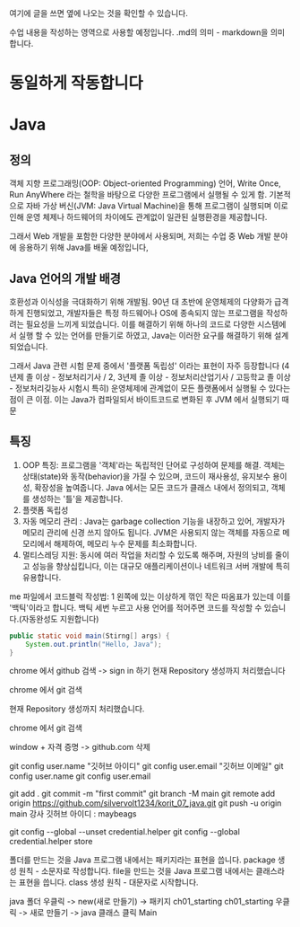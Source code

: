 여기에 글을 쓰면 옆에 나오는 것을 확인할 수 있습니다.

수업 내용을 작성하는 영역으로 사용할 예정입니다.
.md의 의미 - markdown을 의미합니다.



# 동일하게 작동합니다

# Java
## 정의

객체 지향 프로그래밍(OOP: Object-oriented Programming) 언어, Write Once,
Run AnyWhere 라는 철학을 바탕으로 다양한 프로그램에서 실행될 수 있게 함.
기본적으로 자바 가상 버신(JVM: Java Virtual Machine)을 통해 프로그램이 실행되며
이로 인해 운영 체제나 하드웨어의 차이에도 관계없이 일관된 실행환경을 제공합니다.

그래서 Web 개발을 포함한 다양한 분야에서 사용되며,
저희는 수업 중 Web 개발 분야에 응용하기 위해 Java를 배울 예정입니다,

## Java 언어의 개발 배경

호환성과 이식성을 극대화하기 위해 개발됨. 90년 대 초반에 운영체제의 다양화가
급격하게 진행되었고, 개발자들은 특정 하드웨어나 OS에 종속되지 않는 프로그램을
작성하려는 필요성을 느끼게 되었습니다. 이를 해결하기 위해 하나의 코드로
다양한 시스템에서 실행 할 수 있는 언어를 만들기로 하였고, Java는 이러한 요구를
해결하기 위해 설계되었습니다.

그래서 Java 관련 시험 문제 중에서 '플랫폼 독립성' 이라는 표현이 자주 등장합니다
(4년제 졸 이상 - 정보처리기사 / 2, 3년제 졸 이상 - 정보처리산업기사 /
고등학교 졸 이상 - 정보처리깆능사 시험시 특히)
운영체제에 관계없이 모든 플랫폼에서 실행될 수 있다는 점이 큰 이점.
이는 Java가 컴파일되서 바이트코드로 변화된 후 JVM 에서 실행되기 때문

## 특징
1. OOP 특징: 프로그램을 '객체'라는 독립적인 단어로 구성하여 문제를 해결.
    객체는 상태(state)와 동작(behavior)을 가질 수 있으며, 코드이 재사용성,
    유지보수 용이성, 확장성을 높여줍니다. Java 에서는 모든 코드가 클래스 내에서
    정의되고, 객체를 생성하는 '틀'을 제공합니다.
2. 플랫폼 독립성
3. 자동 메모리 관리 : Java는 garbage collection 기능을 내장하고 있어,
    개발자가 메모리 관리에 신경 쓰지 않아도 됩니다. JVM은 사용되지 않는
    객체를 자동으로 메모리에서 해제하여, 메모리 누수 문제를 최소화합니다.
4. 멀티스레딩 지원: 동시에 여러 작업을 처리할 수 있도록 해주며, 자원의 낭비를
    줄이고 성능을 향상십킵니다, 이는 대규모 애플리케이션이나 네트워크 서버 개발에
    특히 유용합니다.

me 파일에서 코드블럭 작성법: 1 왼쪽에 있는 이상하게 꺾인 작은 따옴표가 있는데
이를 '백틱'이라고 합니다. 백틱 세번 누르고 사용 언어를 적어주면
코드를 작성할 수 있습니다.(자동완성도 지원합니다)

```java
public static void main(Stirng[] args) {
    System.out.println("Hello, Java");
}
```

chrome 에서 github 검색 -> sign in 하기
현재 Repository 생성까지 처리했습니다

chrome 에서 git 검색

현재 Repository 생성까지 처리했습니다.

chrome 에서 git 검색

window + 자격 증명 -> github.com 삭제

git config user.name "깃허브 아이디"
git config user.email "깃허브 이메일"
git config user.name
git config user.email

git add .
git commit -m "first commit"
git branch -M main
git remote add origin https://github.com/silvervolt1234/korit_07_java.git
git push -u origin main
강사 깃허브 아이디 : maybeags

git config --global --unset credential.helper
git config --global credential.helper store

폴더를 만드는 것을 Java 프로그램 내에서는 패키지라는 표현을 씁니다.
package 생성 원칙 - 소문자로 작성합니다.
file을 만드는 것을 Java 프로그램 내에서는 클래스라는 표현을 씁니다.
class 생성 원칙 - 대문자로 시작합니다.

java 폴더 우클릭 -> new(새로 만들기) -> 패키지
ch01_starting
ch01_starting 우클릭 -> 새로 만들기 -> java 클래스 클릭
Main